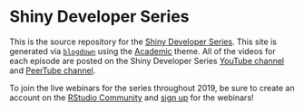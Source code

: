 # Shiny Developer Series

This is the source repository for the [Shiny Developer Series](https://shinydevseries.com). This site is generated via [`blogdown`](https://github.com/rstudio/blogdown) using the [Academic](https://themes.gohugo.io/academic/) theme.  All of the videos for each episode are posted on the Shiny Developer Series [YouTube channel](https://www.youtube.com/channel/UCwQ7lkY6YWzZjT807Itbvtw) and [PeerTube channel](https://peertube.linuxrocks.online/video-channels/shiny_dev_series/videos).

To join the live webinars for the series throughout 2019, be sure to create an account on the [RStudio Community](https://community.rstudio.com) and [sign up](https://pages.rstudio.net/shiny_dev_series.html) for the webinars! 
